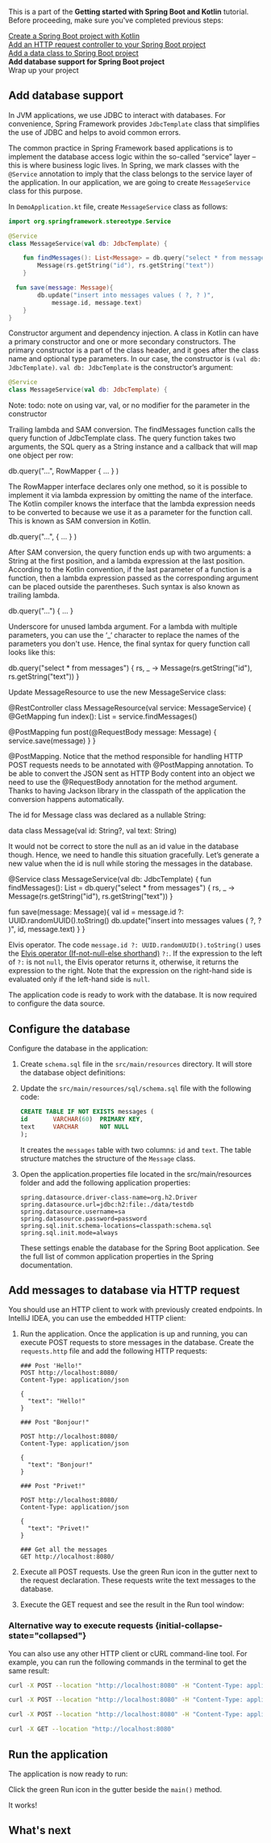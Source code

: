 [//]: # (title: Add database support for Spring Boot project)

<microformat>
    <p>This is a part of the <strong>Getting started with Spring Boot and Kotlin</strong> tutorial. Before proceeding, make sure you've completed previous steps:</p>
    <p><a href="jvm-spring-boot-restful-2.md">Create a Spring Boot project with Kotlin</a><br/><a href="jvm-spring-boot-restful-3.md">Add an HTTP request controller to your Spring Boot project</a><br/><a href="jvm-spring-boot-restful-4.md">Add a data class to Spring Boot project</a><br/><strong>Add database support for Spring Boot project</strong><br/>Wrap up your project</p>
</microformat>

## Add database support

In JVM applications, we use JDBC to interact with databases. For convenience, Spring Framework provides `JdbcTemplate` class that simplifies the use of JDBC and helps to avoid common errors.

The common practice in Spring Framework based applications is to implement the database access logic within the so-called “service” layer – this is where business logic lives.
In Spring, we mark classes with the `@Service` annotation to imply that the class belongs to the service layer of the application.
In our application, we are going to create `MessageService` class for this purpose.

In `DemoApplication.kt` file, create `MessageService` class as follows:

```kotlin
import org.springframework.stereotype.Service

@Service
class MessageService(val db: JdbcTemplate) {

    fun findMessages(): List<Message> = db.query("select * from messages") { rs, _ ->
        Message(rs.getString("id"), rs.getString("text"))
    }

  fun save(message: Message){
        db.update("insert into messages values ( ?, ? )",
            message.id, message.text)
    }
}
```
Constructor argument and dependency injection. A class in Kotlin can have a primary constructor and one or more secondary constructors. The primary constructor is a part of the class header, and it goes after the class name and optional type parameters. In our case, the constructor is `(val db: JdbcTemplate)`. `val db: JdbcTemplate` is the constructor’s argument:

```kotlin
@Service
class MessageService(val db: JdbcTemplate) {
```
Note: todo: note on using var, val, or no modifier for the parameter in the constructor

Trailing lambda and SAM conversion.  The findMessages function calls the query function of JdbcTemplate class. The query function takes two arguments, the SQL query as a String instance and a callback that will map one object per row:

db.query("...", RowMapper { ... } )

The RowMapper interface declares only one method, so it is possible to implement it via lambda expression by omitting the name of the interface. The Kotlin compiler knows the interface that the lambda expression needs to be converted to because we use it as a parameter for the function call. This is known as SAM conversion in Kotlin.

db.query("...", { ... } )

After SAM conversion, the query function ends up with two arguments: a String at the first position, and a lambda expression at the last position. According to the Kotlin convention, if the last parameter of a function is a function, then a lambda expression passed as the corresponding argument can be placed outside the parentheses. Such syntax is also known as trailing lambda.

db.query("...") { ... }

Underscore for unused lambda argument. For a lambda with multiple parameters, you can use the ‘_‘ character to replace the names of the parameters you don't use. Hence, the final syntax for query function call looks like this:

db.query("select * from messages") { rs, _ ->
Message(rs.getString("id"), rs.getString("text"))
}

Update MessageResource to use the new MessageService class:

@RestController
class MessageResource(val service: MessageService) {
@GetMapping
fun index(): List<Message> = service.findMessages()

@PostMapping
fun post(@RequestBody message: Message) {
service.save(message)
}
}

@PostMapping. Notice that the method responsible for handling HTTP POST requests needs to be annotated with @PostMapping annotation. To be able to convert the JSON sent as HTTP Body content into an object we need to use the @RequestBody annotation for the method argument. Thanks to having Jackson library in the classpath of the application the conversion happens automatically.

The id for Message class was declared as a nullable String:

data class Message(val id: String?, val text: String)

It would not be correct to store the null as an id value in the database though. Hence, we need to handle this situation gracefully. Let’s generate a new value when the id is null while storing the messages in the database.

@Service
class MessageService(val db: JdbcTemplate) {
fun findMessages(): List<Message> = db.query("select * from messages") { rs, _ ->
Message(rs.getString("id"), rs.getString("text"))
}

fun save(message: Message){
val id = message.id ?: UUID.randomUUID().toString()
db.update("insert into messages values ( ?, ? )",
id, message.text)
}
}

Elvis operator. The code `message.id ?: UUID.randomUUID().toString()` uses the [Elvis operator (If-not-null-else shorthand﻿)](null-safety.md#elvis-operator) `?:`. If the expression to the left of `?:` is not `null`, the Elvis operator returns it, otherwise, it returns the expression to the right. Note that the expression on the right-hand side is evaluated only if the left-hand side is `null`.

The application code is ready to work with the database. It is now required to configure the data source.

## Configure the database

Configure the database in the application:

1. Create `schema.sql` file in the `src/main/resources` directory. It will store the database object definitions:

2. Update the `src/main/resources/sql/schema.sql` file with the following code:

   ```sql
   CREATE TABLE IF NOT EXISTS messages (
   id       VARCHAR(60)  PRIMARY KEY,
   text     VARCHAR      NOT NULL
   );
   ```

   It creates the `messages` table with two columns: `id` and `text`. The table structure matches the structure of the `Message` class.

3. Open the application.properties file located in the src/main/resources folder and add the following application properties:

   ```properties
   spring.datasource.driver-class-name=org.h2.Driver
   spring.datasource.url=jdbc:h2:file:./data/testdb
   spring.datasource.username=sa
   spring.datasource.password=password
   spring.sql.init.schema-locations=classpath:schema.sql
   spring.sql.init.mode=always
   ```

   These settings enable the database for the Spring Boot application.
   See the full list of common application properties in the Spring documentation.

## Add messages to database via HTTP request

You should use an HTTP client to work with previously created endpoints. In IntelliJ IDEA, you can use the embedded HTTP client:

1. Run the application. Once the application is up and running, you can execute POST requests to store messages in the database.
   Create the `requests.http` file and add the following HTTP requests:

   ```http request
   ### Post 'Hello!"
   POST http://localhost:8080/
   Content-Type: application/json
   
   {
     "text": "Hello!"
   }
   
   ### Post "Bonjour!"
   
   POST http://localhost:8080/
   Content-Type: application/json
   
   {
     "text": "Bonjour!"
   }
   
   ### Post "Privet!"
   
   POST http://localhost:8080/
   Content-Type: application/json
   
   {
     "text": "Privet!"
   }
   
   ### Get all the messages
   GET http://localhost:8080/
   ```

2. Execute all POST requests. Use the green Run icon in the gutter next to the request declaration.
   These requests write the text messages to the database.

3. Execute the GET request and see the result in the Run tool window:

### Alternative way to execute requests {initial-collapse-state="collapsed"}

You can also use any other HTTP client or cURL command-line tool. For example, you can run the following commands in
the terminal to get the same result:

```bash
curl -X POST --location "http://localhost:8080" -H "Content-Type: application/json" -d "{ \"text\": \"Hello!\" }"

curl -X POST --location "http://localhost:8080" -H "Content-Type: application/json" -d "{ \"text\": \"Bonjour!\" }"

curl -X POST --location "http://localhost:8080" -H "Content-Type: application/json" -d "{ \"text\": \"Privet!\" }"

curl -X GET --location "http://localhost:8080"
```


## Run the application

The application is now ready to run:

Click the green Run icon in the gutter beside the `main()` method.

It works!

## What's next

